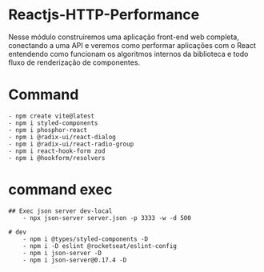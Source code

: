 # Reactjs-HTTP-Performance
Nesse módulo construiremos uma aplicação front-end web completa, conectando a uma API e veremos como performar aplicações com o React entendendo como funcionam os algoritmos internos da biblioteca e todo fluxo de renderização de componentes.

# Command
    - npm create vite@latest
    - npm i styled-components
    - npm i phosphor-react
    - npm i @radix-ui/react-dialog
    - npm i @radix-ui/react-radio-group
    - npm i react-hook-form zod
    - npm i @hookform/resolvers 

# command exec
    ## Exec json server dev-local
        - npx json-server server.json -p 3333 -w -d 500
    
    # dev
        - npm i @types/styled-components -D
        - npm i -D eslint @rocketseat/eslint-config
        - npm i json-server -D
        - npm i json-server@0.17.4 -D